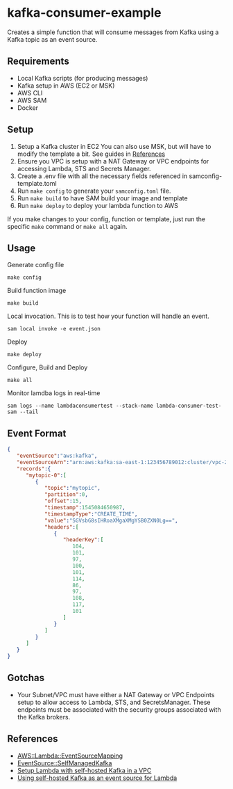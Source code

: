 # kafka-consumer-example
Creates a simple function that will consume messages from Kafka using a Kafka topic as an event source.

## Requirements
- Local Kafka scripts (for producing messages)
- Kafka setup in AWS (EC2 or MSK)
- AWS CLI
- AWS SAM
- Docker

## Setup
1. Setup a Kafka cluster in EC2 You can also use MSK, but will have to modify the template a bit. See guides in [References](#references)
2. Ensure you VPC is setup with a NAT Gateway or VPC endpoints for accessing Lambda, STS and Secrets Manager.
3. Create a .env file with all the necessary fields referenced in samconfig-template.toml
4. Run `make config` to generate your `samconfig.toml` file.
5. Run `make build` to have SAM build your image and template
6. Run `make deploy` to deploy your lambda function to AWS

If you make changes to your config, function or template, just run the specific `make` command or `make all` again.

## Usage
Generate config file
```shell script
make config
```

Build function image
```shell script
make build
```

Local invocation. This is to test how your function will handle an event.
```shell script
sam local invoke -e event.json
```

Deploy
```shell script
make deploy
```

Configure, Build and Deploy
```shell script
make all
```

Monitor lamdba logs in real-time
```shell script
sam logs --name lambdaconsumertest --stack-name lambda-consumer-test-sam --tail
```

## Event Format
```json
{
   "eventSource":"aws:kafka",
   "eventSourceArn":"arn:aws:kafka:sa-east-1:123456789012:cluster/vpc-2priv-2pub/751d2973-a626-431c-9d4e-d7975eb44dd7-2",
   "records":{
      "mytopic-0":[
         {
            "topic":"mytopic",
            "partition":0,
            "offset":15,
            "timestamp":1545084650987,
            "timestampType":"CREATE_TIME",
            "value":"SGVsbG8sIHRoaXMgaXMgYSB0ZXN0Lg==",
            "headers":[
               {
                  "headerKey":[
                     104,
                     101,
                     97,
                     100,
                     101,
                     114,
                     86,
                     97,
                     108,
                     117,
                     101
                  ]
               }
            ]
         }
      ]
   }
}

```

## Gotchas
- Your Subnet/VPC must have either a NAT Gateway or VPC Endpoints setup 
to allow access to Lambda, STS, and SecretsManager. These endpoints must be associated with the security groups associated with
the Kafka brokers.

## References
- [AWS::Lambda::EventSourceMapping](https://docs.aws.amazon.com/AWSCloudFormation/latest/UserGuide/aws-resource-lambda-eventsourcemapping.html)
- [EventSource::SelfManagedKafka](https://docs.aws.amazon.com/serverless-application-model/latest/developerguide/sam-property-function-selfmanagedkafka.html)
- [Setup Lambda with self-hosted Kafka in a VPC](https://aws.amazon.com/blogs/compute/setting-up-aws-lambda-with-an-apache-kafka-cluster-within-a-vpc/)
- [Using self-hosted Kafka as an event source for Lambda](https://aws.amazon.com/blogs/compute/using-self-hosted-apache-kafka-as-an-event-source-for-aws-lambda/)

